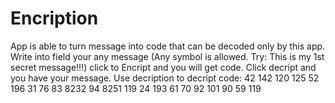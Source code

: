 # Encription
App is able to turn message into code that can be decoded only by this app.
Write into field your any message (Any symbol is allowed. Try: This is my 1st secret message!!!) click to Encript and you will get code. Click decript and you have your message.
Use decription to decript code: 42 142 120 125 52 196 31 76 83 8232 94 8251 119 24 193 61 70 92 101 90 59 119
